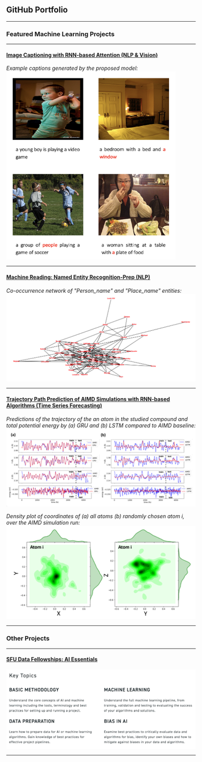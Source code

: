 ## GitHub Portfolio

---

### Featured Machine Learning Projects

---

#### [Image Captioning with RNN-based Attention (NLP & Vision)](https://github.com/Mehrdad93/Image-captioning-with-RNN-based-attention/blob/master/README.md)

*Example captions generated by the proposed model:*
<img src="images/Example_result.png" width="450" height="500"/>

---

#### [Machine Reading: Named Entity Recognition-Prep (NLP)](https://github.com/Mehrdad93/Machine-Reading/blob/master/README.md)

*Co-occurrence network of "Person_name" and "Place_name" entities:*
<img src="https://raw.githubusercontent.com/Mehrdad93/Machine-Reading/master/Visuals/Sentence%20Co-occurence/1112.png">

---

#### [Trajectory Path Prediction of AIMD Simulations with RNN-based Algorithms (Time Series Forecasting)](https://github.com/Mehrdad93/Trajectory-path-prediction/blob/master/Trajectory_prediction_RNN.pdf)

*Predictions of the trajectory of the an atom in the studied compound and total potential energy by (a) GRU and (b) LSTM compared to AIMD baseline:*
<img src="images/predict.png">

*Density plot of coordinates of (a) all atoms (b) randomly chosen atom i, over the AIMD simulation run:*
<img src="images/Density.png">

---

### Other Projects

---

#### [SFU Data Fellowships: AI Essentials](https://www.sfu.ca/big-data/online-data-science-course-data-fellowships?utm_source=Email_marketing&utm_medium=HTMLEmail&utm_campaign=Data_Fellowships)

<img src="images/AI_workshop.png">

---



